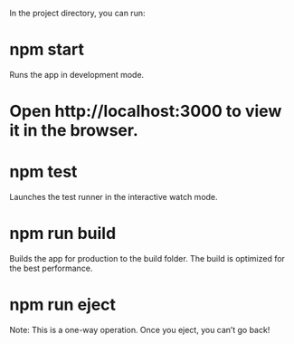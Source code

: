 In the project directory, you can run:

# npm start
Runs the app in development mode.
# Open http://localhost:3000 to view it in the browser.

# npm test
Launches the test runner in the interactive watch mode.

# npm run build
Builds the app for production to the build folder.
The build is optimized for the best performance.

# npm run eject
Note: This is a one-way operation. Once you eject, you can’t go back!